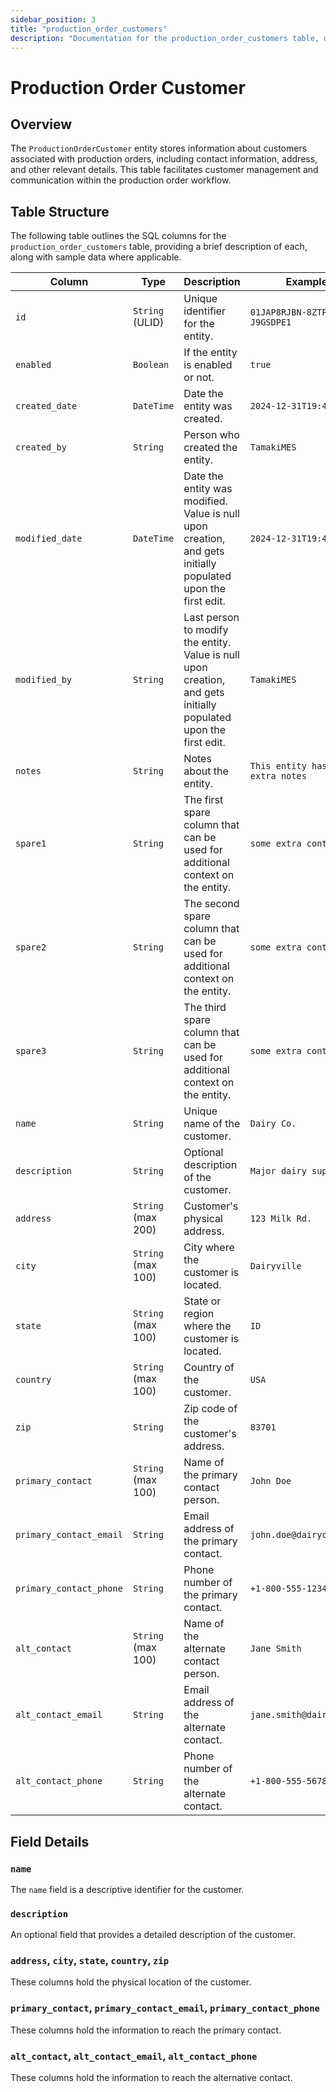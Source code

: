 ```yaml
---
sidebar_position: 3
title: "production_order_customers"
description: "Documentation for the production_order_customers table, detailing columns and constraints in the database schema."
---
```


# Production Order Customer

## Overview

The `ProductionOrderCustomer` entity stores information about customers associated with production orders, including
contact information, address, and other relevant details. This table facilitates customer management and communication
within the production order workflow.

## Table Structure

The following table outlines the SQL columns for the `production_order_customers` table, providing a brief description of
each, along with sample data where applicable.

| Column                  | Type               | Description                                                                                                      | Example                             |
|-------------------------|--------------------|------------------------------------------------------------------------------------------------------------------|-------------------------------------|
| `id`                    | `String` (ULID)    | Unique identifier for the entity.                                                                                | `01JAP8RJBN-8ZTPXSGY-J9GSDPE1`      |
| `enabled`               | `Boolean`          | If the entity is enabled or not.                                                                                 | `true`                              |
| `created_date`          | `DateTime`         | Date the entity was created.                                                                                     | `2024-12-31T19:48:44Z`              |
| `created_by`            | `String`           | Person who created the entity.                                                                                   | `TamakiMES`                         |
| `modified_date`         | `DateTime`         | Date the entity was modified. Value is null upon creation, and gets initially populated upon the first edit.     | `2024-12-31T19:48:44Z`              |
| `modified_by`           | `String`           | Last person to modify the entity. Value is null upon creation, and gets initially populated upon the first edit. | `TamakiMES`                         |
| `notes`                 | `String`           | Notes about the entity.                                                                                          | `This entity has these extra notes` |
| `spare1`                | `String`           | The first spare column that can be used for additional context on the entity.                                    | `some extra context 1`              |
| `spare2`                | `String`           | The second spare column that can be used for additional context on the entity.                                   | `some extra context 2`              |
| `spare3`                | `String`           | The third spare column that can be used for additional context on the entity.                                    | `some extra context 3`              |
| `name`                  | `String`           | Unique name of the customer.                                                                                     | `Dairy Co.`                         |
| `description`           | `String`           | Optional description of the customer.                                                                            | `Major dairy supplier`              |
| `address`               | `String` (max 200) | Customer's physical address.                                                                                     | `123 Milk Rd.`                      |
| `city`                  | `String` (max 100) | City where the customer is located.                                                                              | `Dairyville`                        |
| `state`                 | `String` (max 100) | State or region where the customer is located.                                                                   | `ID`                                |
| `country`               | `String` (max 100) | Country of the customer.                                                                                         | `USA`                               |
| `zip`                   | `String`           | Zip code of the customer's address.                                                                              | `83701`                             |
| `primary_contact`       | `String` (max 100) | Name of the primary contact person.                                                                              | `John Doe`                          |
| `primary_contact_email` | `String`           | Email address of the primary contact.                                                                            | `john.doe@dairyco.com`              |
| `primary_contact_phone` | `String`           | Phone number of the primary contact.                                                                             | `+1-800-555-1234`                   |
| `alt_contact`           | `String` (max 100) | Name of the alternate contact person.                                                                            | `Jane Smith`                        |
| `alt_contact_email`     | `String`           | Email address of the alternate contact.                                                                          | `jane.smith@dairyco.com`            |
| `alt_contact_phone`     | `String`           | Phone number of the alternate contact.                                                                           | `+1-800-555-5678`                   |

## Field Details

### `name`

The `name` field is a descriptive identifier for the customer.

### `description`

An optional field that provides a detailed description of the customer.

### `address`, `city`, `state`, `country`, `zip`

These columns hold the physical location of the customer.

### `primary_contact`, `primary_contact_email`, `primary_contact_phone`

These columns hold the information to reach the primary contact.

### `alt_contact`, `alt_contact_email`, `alt_contact_phone`

These columns hold the information to reach the alternative contact.
